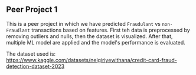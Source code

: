 ## Peer Project 1
This is a peer project in which we have predicted `Fraudulant` vs `non-Fraudlant` transactions based on features. 
First teh data is preprocessed by removing outliers and nulls, then the dataset is visualized. 
After that, multiple ML model are applied and the model's performance is evaluated. 

The dataset used is: https://www.kaggle.com/datasets/nelgiriyewithana/credit-card-fraud-detection-dataset-2023